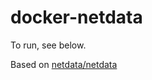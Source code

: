 # docker-netdata

To run, see below.

Based on [netdata/netdata](https://github.com/netdata/netdata)
